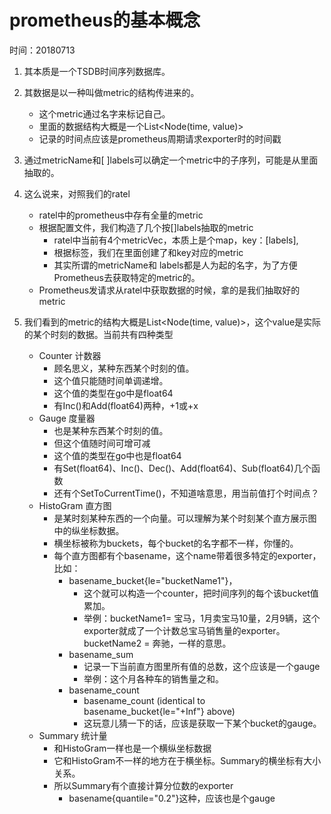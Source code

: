 # prometheus的基本概念
时间：20180713

1. 其本质是一个TSDB时间序列数据库。
2. 其数据是以一种叫做metric的结构传进来的。
	* 这个metric通过名字来标记自己。
	* 里面的数据结构大概是一个List<Node(time, value)>
	* 记录的时间点应该是prometheus周期请求exporter时的时间戳
3. 通过metricName和[ ]labels可以确定一个metric中的子序列，可能是从里面抽取的。
4. 这么说来，对照我们的ratel
	* ratel中的prometheus中存有全量的metric
	* 根据配置文件，我们构造了几个按[]labels抽取的metric
   		* ratel中当前有4个metricVec，本质上是个map，key：[labels],
   		* 根据标签，我们在里面创建了和key对应的metric
   		* 其实所谓的metricName和 labels都是人为起的名字，为了方便Prometheus去获取特定的metric的。
	* Prometheus发请求从ratel中获取数据的时候，拿的是我们抽取好的metric

5. 我们看到的metric的结构大概是List<Node(time, value)>，这个value是实际的某个时刻的数据。当前共有四种类型
	* Counter 计数器
		* 顾名思义，某种东西某个时刻的值。
		* 这个值只能随时间单调递增。
		* 这个值的类型在go中是float64
		* 有Inc()和Add(float64)两种，+1或+x
	* Gauge 度量器
		* 也是某种东西某个时刻的值。
		* 但这个值随时间可增可减
		* 这个值的类型在go中也是float64
		* 有Set(float64)、Inc()、Dec()、Add(float64)、Sub(float64)几个函数
		* 还有个SetToCurrentTime()，不知道啥意思，用当前值打个时间点？
	* HistoGram 直方图
		* 是某时刻某种东西的一个向量。可以理解为某个时刻某个直方展示图中的纵坐标数据。
		* 横坐标被称为buckets，每个bucket的名字都不一样，你懂的。
		* 每个直方图都有个basename，这个name带着很多特定的exporter，比如：
			* basename_bucket{le="bucketName1"}，
				* 这个就可以构造一个counter，把时间序列的每个该bucket值累加。
				* 举例：bucketName1= 宝马，1月卖宝马10量，2月9辆，这个exporter就成了一个计数总宝马销售量的exporter。bucketName2 = 奔驰，一样的意思。
			* basename_sum
				* 记录一下当前直方图里所有值的总数，这个应该是一个gauge
				* 举例：这个月各种车的销售量之和。
			* basename_count
				* basename_count (identical to basename_bucket{le="+Inf"} above)
				* 这玩意儿猜一下的话，应该是获取一下某个bucket的gauge。
	* Summary 统计量
		* 和HistoGram一样也是一个横纵坐标数据
		* 它和HistoGram不一样的地方在于横坐标。Summary的横坐标有大小关系。
		* 所以Summary有个直接计算分位数的exporter
			* basename{quantile="0.2"}这种，应该也是个gauge